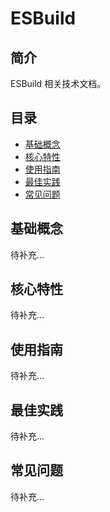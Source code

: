 # ESBuild

## 简介

ESBuild 相关技术文档。

## 目录

- [基础概念](#基础概念)
- [核心特性](#核心特性)
- [使用指南](#使用指南)
- [最佳实践](#最佳实践)
- [常见问题](#常见问题)

## 基础概念

待补充...

## 核心特性

待补充...

## 使用指南

待补充...

## 最佳实践

待补充...

## 常见问题

待补充...
